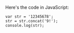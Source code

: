 
Here's the code in JavaScript:
```
var str = '12345678';
str = str.concat('9!');
console.log(str);
```
